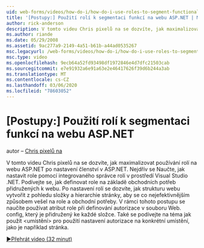 ```yaml
---
uid: web-forms/videos/how-do-i/how-do-i-use-roles-to-segment-functionality-in-an-aspnet-web-site
title: '[Postupy:] Použití rolí k segmentaci funkcí na webu ASP.NET | Microsoft Docs'
author: rick-anderson
description: V tomto videu Chris pixelů na se dozvíte, jak maximalizovat používání rolí na webu ASP.NET po nastavení členství v ASP.NET. Nejdřív se naučíte, jak nastavit ROL...
ms.author: riande
ms.date: 05/29/2008
ms.assetid: 9ac277a9-2149-4a51-b61b-a44ad0535267
msc.legacyurl: /web-forms/videos/how-do-i/how-do-i-use-roles-to-segment-functionality-in-an-aspnet-web-site
msc.type: video
ms.openlocfilehash: 9ecb64a52fd93498df1972846e4d7dfc21503cab
ms.sourcegitcommit: e7e91932a6e91a63e2e46417626f39d6b244a3ab
ms.translationtype: MT
ms.contentlocale: cs-CZ
ms.lasthandoff: 03/06/2020
ms.locfileid: "78603052"
---
```

# <a name="how-do-i-use-roles-to-segment-functionality-in-an-aspnet-web-site"></a>[Postupy:] Použití rolí k segmentaci funkcí na webu ASP.NET

autor – [Chris pixelů na](https://twitter.com/chrispels)

V tomto videu Chris pixelů na se dozvíte, jak maximalizovat používání rolí na webu ASP.NET po nastavení členství v ASP.NET. Nejdřív se Naučte, jak nastavit role pomocí integrovaného správce rolí v prostředí Visual Studio .NET. Podívejte se, jak definovat role na základě obchodních potřeb přidružených k webu. Po nastavení rolí se dozvíte, jak strukturu webu vytvořit z pohledu složky a hierarchie stránky, aby se co nejefektivnějším způsobem vešel na role a obchodní potřeby. V rámci tohoto postupu se naučíte používat atribut role při definování autorizace v souboru Web. config, který je přidružený ke každé složce. Také se podívejte na téma jak použít &lt;umístění&gt; pro použití nastavení autorizace na konkrétní umístění, jako je například stránka.

[&#9654;Přehrát video (32 minut)](https://channel9.msdn.com/Blogs/ASP-NET-Site-Videos/how-do-i-use-roles-to-segment-functionality-in-an-aspnet-web-site)
